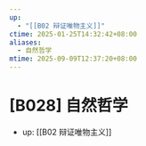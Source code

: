 ```yaml
---
up:
  - "[[B02 辩证唯物主义]]"
ctime: 2025-01-25T14:32:42+08:00
aliases:
  - 自然哲学
mtime: 2025-09-09T12:37:20+08:00
---
```


# [B028] 自然哲学

- up: [[B02 辩证唯物主义]]

